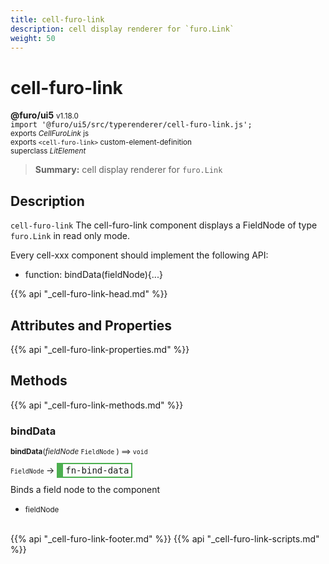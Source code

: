 ```yaml
---
title: cell-furo-link
description: cell display renderer for `furo.Link`
weight: 50
---
```


# cell-furo-link
**@furo/ui5** <small>v1.18.0</small>
<br>`import '@furo/ui5/src/typerenderer/cell-furo-link.js';`<small>
<br>exports *CellFuroLink* js
<br>exports `<cell-furo-link>` custom-element-definition
<br>superclass *LitElement*</small>

> **Summary:** cell display renderer for `furo.Link`

## Description

`cell-furo-link`
The cell-furo-link component displays a FieldNode of type `furo.Link` in read only mode.

Every cell-xxx component should implement the following API:
- function: bindData(fieldNode){...}

{{% api "_cell-furo-link-head.md" %}}

## Attributes and Properties
{{% api "_cell-furo-link-properties.md" %}}




## Methods
{{% api "_cell-furo-link-methods.md" %}}


### **bindData**
<small>**bindData**(*fieldNode* `FieldNode` ) ⟹ `void`</small>

<small>`FieldNode` </small> →
<span  style="border-width:2px 2px 2px 10px; border-style: solid;border-color:  rgb(76, 175, 80);font-family:monospace; padding:2px 4px;">fn-bind-data</span>

Binds a field node to the component

- <small>fieldNode </small>
<br><br>




{{% api "_cell-furo-link-footer.md" %}}
{{% api "_cell-furo-link-scripts.md" %}}
